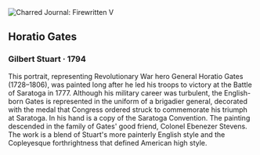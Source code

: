 <div class="artwork-of-the-day">
  <div class="container">
    <div class="img-wrapper">
      <img
        src="https://uploads4.wikiart.org/images/gilbert-stuart/horatio-gates-1794.jpg!Large.jpg"
        alt="Charred Journal: Firewritten V" />
    </div>
    <div class="artwork-detail">
      <div class="artwork-origin"> 
        <h2 class="artwork-name">Horatio Gates</h2>
        <h3 class="artist">
          Gilbert Stuart
                    ·  1794
        </h3>
      </div>
      <p class="description">
        <span class="artwork-description-text ng-binding" ng-bind-html="viewModel.ArtworkOfTheDay.Description | unsafe">This portrait, representing Revolutionary War hero General Horatio Gates (1728–1806), was painted long after he led his troops to victory at the Battle of Saratoga in 1777. Although his military career was turbulent, the English-born Gates is represented in the uniform of a brigadier general, decorated with the medal that Congress ordered struck to commemorate his triumph at Saratoga. In his hand is a copy of the Saratoga Convention. The painting descended in the family of Gates' good friend, Colonel Ebenezer Stevens. The work is a blend of Stuart's more painterly English style and the Copleyesque forthrightness that defined American high style.</span>
                        <div class="text-shadow-container" ng-show="showShadow" style=""></div>
      </p>
    </div>
  </div>

</div>
